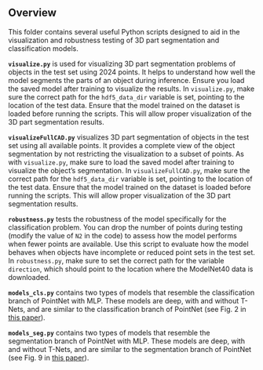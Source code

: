 
## Overview
This folder contains several useful Python scripts designed to aid in the visualization and robustness testing of 3D part segmentation and classification models.

**`visualize.py`** is used for visualizing 3D part segmentation problems of objects in the test set using 2024 points. It helps to understand how well the model segments the parts of an object during inference. Ensure you load the saved model after training to visualize the results. In `visualize.py`, make sure the correct path for the `hdf5_data_dir` variable is set, pointing to the location of the test data. Ensure that the model trained on the dataset is loaded before running the scripts. This will allow proper visualization of the 3D part segmentation results.

**`visualizeFullCAD.py`** visualizes 3D part segmentation of objects in the test set using all available points. It provides a complete view of the object segmentation by not restricting the visualization to a subset of points. As with `visualize.py`, make sure to load the saved model after training to visualize the object’s segmentation. In `visualizeFullCAD.py`, make sure the correct path for the `hdf5_data_dir` variable is set, pointing to the location of the test data. Ensure that the model trained on the dataset is loaded before running the scripts. This will allow proper visualization of the 3D part segmentation results.

**`robustness.py`** tests the robustness of the model specifically for the classification problem. You can drop the number of points during testing (modify the value of `N2` in the code) to assess how the model performs when fewer points are available. Use this script to evaluate how the model behaves when objects have incomplete or reduced point sets in the test set. In `robustness.py`, make sure to set the correct path for the variable `direction`, which should point to the location where the ModelNet40 data is downloaded.

**`models_cls.py`** contains two types of models that resemble the classification branch of PointNet with MLP. These models are deep, with and without T-Nets, and are similar to the classification branch of PointNet (see Fig. 2 in [this paper](https://arxiv.org/pdf/1612.00593)).

**`models_seg.py`** contains two types of models that resemble the segmentation branch of PointNet with MLP. These models are deep, with and without T-Nets, and are similar to the segmentation branch of PointNet (see Fig. 9 in [this paper](https://arxiv.org/pdf/1612.00593)).


